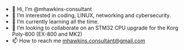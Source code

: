 - 👋 Hi, I’m @mhawkins-consultant
- 👀 I’m interested in coding, LINUX, networking and cybersecurity.
- 🌱 I’m currently learning all the time.
- 💞️ I’m looking to collaborate on an STM32 CPU upgrade for the Korg Poly-800 (EX-800 and MK2)
- 📫 How to reach me mhawkins.consultant@gmail.com

<!---
mhawkins-consultant/mhawkins-consultant is a ✨ special ✨ repository because its `README.md` (this file) appears on your GitHub profile.
You can click the Preview link to take a look at your changes.
--->
